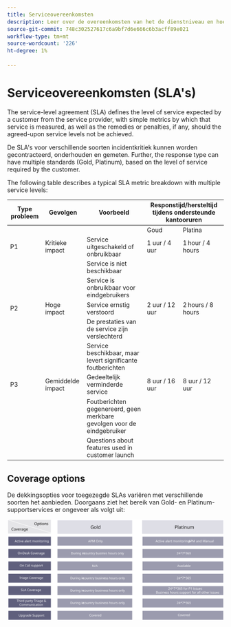 ```yaml
---
title: Serviceovereenkomsten
description: Leer over de overeenkomsten van het de dienstniveau en hoe te om hen te gebruiken om uw implementatie van de Handel van de Adobe te steunen.
source-git-commit: 748c302527617c6a9bf7d6e666c6b3acff89e021
workflow-type: tm+mt
source-wordcount: '226'
ht-degree: 1%

---
```



# Serviceovereenkomsten (SLA&#39;s)

The service-level agreement (SLA) defines the level of service expected by a customer from the service provider, with simple metrics by which that service is measured, as well as the remedies or penalties, if any, should the agreed-upon service levels not be achieved.

De SLA&#39;s voor verschillende soorten incidentkritiek kunnen worden gecontracteerd, onderhouden en gemeten. Further, the response type can have multiple standards (Gold, Platinum), based on the level of service required by the customer.

The following table describes a typical SLA metric breakdown with multiple service levels:

<table>
<thead>
  <tr>
    <th>Type probleem</th>
    <th>Gevolgen</th>
    <th>Voorbeeld</th>
    <th colspan="2">Responstijd/hersteltijd tijdens ondersteunde kantooruren</th>
  </tr>
</thead>
<tbody>
  <tr>
    <td colspan="3"></td>
    <td>Goud</td>
    <td>Platina</td>
  </tr>
  <tr>
    <td>P1</td>
    <td>Kritieke impact</td>
    <td>Service uitgeschakeld of onbruikbaar</td>
    <td>1 uur / 4 uur</td>
    <td>1 hour / 4 hours</td>
  </tr>
  <tr>
    <td></td>
    <td></td>
    <td>Service is niet beschikbaar</td>
    <td></td>
    <td></td>
  </tr>
  <tr>
    <td></td>
    <td></td>
    <td>Service is onbruikbaar voor eindgebruikers</td>
    <td></td>
    <td></td>
  </tr>
  <tr>
    <td>P2</td>
    <td>Hoge impact</td>
    <td>Service ernstig verstoord</td>
    <td>2 uur / 12 uur</td>
    <td>2 hours / 8 hours</td>
  </tr>
  <tr>
    <td></td>
    <td></td>
    <td>De prestaties van de service zijn verslechterd</td>
    <td></td>
    <td></td>
  </tr>
  <tr>
    <td></td>
    <td></td>
    <td>Service beschikbaar, maar levert significante foutberichten</td>
    <td></td>
    <td></td>
  </tr>
  <tr>
    <td>P3</td>
    <td>Gemiddelde impact</td>
    <td>Gedeeltelijk verminderde service</td>
    <td>8 uur / 16 uur</td>
    <td>8 uur / 12 uur</td>
  </tr>
  <tr>
    <td></td>
    <td></td>
    <td>Foutberichten gegenereerd, geen merkbare gevolgen voor de eindgebruiker</td>
    <td></td>
    <td></td>
  </tr>
  <tr>
    <td></td>
    <td></td>
    <td>Questions about features used in customer launch</td>
    <td></td>
    <td></td>
  </tr>
</tbody>
</table>

## Coverage options

De dekkingsopties voor toegezegde SLAs variëren met verschillende soorten het aanbieden. Doorgaans ziet het bereik van Gold- en Platinum-supportservices er ongeveer als volgt uit:

![Infographic showing SLA coverage options](../../assets/playbooks/sla-coverage-options.svg)

